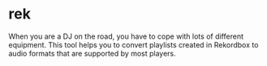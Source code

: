 # rek

When you are a DJ on the road, you have to cope with lots of different equipment.
This tool helps you to convert playlists created in Rekordbox to audio formats that are supported by most players.
